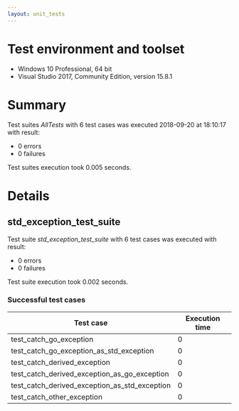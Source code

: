 ```yaml
---
layout: unit_tests
---
```


# Test environment and toolset 

* Windows 10 Professional, 64 bit
* Visual Studio 2017, Community Edition, version 15.8.1

# Summary

Test suites *AllTests* with 6 test cases was executed 2018-09-20 at 18:10:17 with result:

* 0 errors
* 0 failures

Test suites execution took 0.005 seconds.

# Details

## std_exception_test_suite

Test suite *std_exception_test_suite* with 6 test cases was executed with result:

* 0 errors
* 0 failures

Test suite execution took 0.002 seconds.

### Successful test cases

Test case|Execution time
-|-
test_catch_go_exception | 0
test_catch_go_exception_as_std_exception | 0
test_catch_derived_exception | 0
test_catch_derived_exception_as_go_exception | 0
test_catch_derived_exception_as_std_exception | 0
test_catch_other_exception | 0
